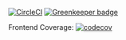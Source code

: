 [![CircleCI](https://circleci.com/gh/yeldiRium/st3k101.svg?style=svg&circle-token=d84a7997f29d21b2f344b069f6e6533b90a8dce3)](https://circleci.com/gh/yeldiRium/st3k101)
[![Greenkeeper badge](https://badges.greenkeeper.io/yeldiRium/st3k101.svg)](https://greenkeeper.io/)

Frontend Coverage: [![codecov](https://codecov.io/gh/yeldiRium/st3k101/branch/develop/graph/badge.svg)](https://codecov.io/gh/yeldiRium/st3k101)